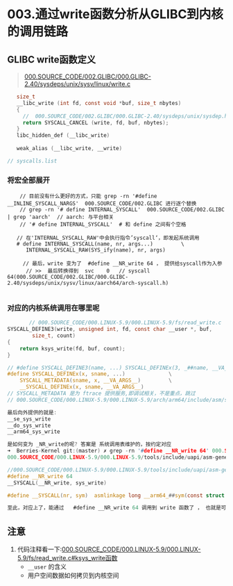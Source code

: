 # 003.通过write函数分析从GLIBC到内核的调用链路

## GLIBC write函数定义
> [000.SOURCE_CODE/002.GLIBC/000.GLIBC-2.40/sysdeps/unix/sysv/linux/write.c](../000.SOURCE_CODE/002.GLIBC/000.GLIBC-2.40/sysdeps/unix/sysv/linux/write.c)

```c
   size_t
   __libc_write (int fd, const void *buf, size_t nbytes)
   {
     //  000.SOURCE_CODE/002.GLIBC/000.GLIBC-2.40/sysdeps/unix/sysdep.h
     return SYSCALL_CANCEL (write, fd, buf, nbytes);
   }
   libc_hidden_def (__libc_write)
   
   weak_alias (__libc_write, __write)

// syscalls.list
```

### 将宏全部展开
```shell
    // 目前没有什么更好的方式，只能 grep -rn '#define __INLINE_SYSCALL_NARGS'  000.SOURCE_CODE/002.GLIBC 进行逐个替换
    // grep -rn '# define INTERNAL_SYSCALL'  000.SOURCE_CODE/002.GLIBC | grep 'aarch'  // aarch: 与平台相关
    // '# define INTERNAL_SYSCALL'  # 和 define 之间有个空格

   // 在'INTERNAL_SYSCALL_RAW'中会执行指令’syscall‘，即发起系统调用
   # define INTERNAL_SYSCALL(name, nr, args...)			\
	  INTERNAL_SYSCALL_RAW(SYS_ify(name), nr, args)

     // 最后，write 变为了  #define __NR_write 64 ， 提供给syscall作为入参
      // >>  最后转换得到  svc	0	// syscall  64(000.SOURCE_CODE/002.GLIBC/000.GLIBC-2.40/sysdeps/unix/sysv/linux/aarch64/arch-syscall.h) 
   
```

### 对应的内核系统调用在哪里呢
```c
       // 000.SOURCE_CODE/000.LINUX-5.9/000.LINUX-5.9/fs/read_write.c
SYSCALL_DEFINE3(write, unsigned int, fd, const char __user *, buf,
		size_t, count)
{
	return ksys_write(fd, buf, count);
}

// #define SYSCALL_DEFINE3(name, ...) SYSCALL_DEFINEx(3, _##name, __VA_ARGS__)
#define SYSCALL_DEFINEx(x, sname, ...)				\
	SYSCALL_METADATA(sname, x, __VA_ARGS__)			\
	__SYSCALL_DEFINEx(x, sname, __VA_ARGS__)
// SYSCALL_METADATA 是为 ftrace 提供服务,即调试相关，不是重点，跳过
// 000.SOURCE_CODE/000.LINUX-5.9/000.LINUX-5.9/arch/arm64/include/asm/syscall_wrapper.h

最后向外提供的就是:
__se_sys_write
__do_sys_write
__arm64_sys_write

是如何变为 _NR_write的呢? 答案是 系统调用表维护的，按约定对应
➜  Berries-Kernel git:(master) ✗ grep -rn '#define __NR_write 64' 000.SOURCE_CODE/000.LINUX-5.9 
000.SOURCE_CODE/000.LINUX-5.9/000.LINUX-5.9/tools/include/uapi/asm-generic/unistd.h:207:#define __NR_write 64

//000.SOURCE_CODE/000.LINUX-5.9/000.LINUX-5.9/tools/include/uapi/asm-generic/unistd.h:207
#define __NR_write 64
__SYSCALL(__NR_write, sys_write)

#define __SYSCALL(nr, sym)	asmlinkage long __arm64_##sym(const struct pt_regs *);

至此，对应上了，能通过   #define __NR_write 64 调用到 write 函数了 ， 也就是可以从GLIBC（用户空间）进入到 write(内核空间)
```

## 注意
1. 代码注释看一下:[000.SOURCE_CODE/000.LINUX-5.9/000.LINUX-5.9/fs/read_write.c#ksys_write函数](../000.SOURCE_CODE/000.LINUX-5.9/000.LINUX-5.9/fs/read_write.c)
   - `__user` 的含义
   - 用户空间数据如何拷贝到内核空间